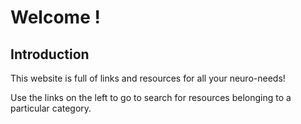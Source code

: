 # Welcome !
## Introduction

This website is full of links and resources for all your neuro-needs!

Use the links on the left to go to search for resources belonging to a particular category.
